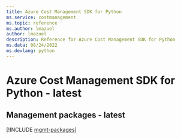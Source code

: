 ```yaml
---
title: Azure Cost Management SDK for Python
ms.service: costmanagement
ms.topic: reference
ms.author: lmazuel
author: lmazuel
description: Reference for Azure Cost Management SDK for Python
ms.data: 08/24/2022
ms.devlang: python
---
```

# Azure Cost Management SDK for Python - latest

## Management packages - latest
[!INCLUDE [mgmt-packages](cost-management-mgmt-index.md)]